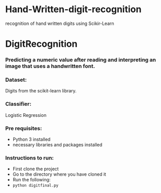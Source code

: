# Hand-Written-digit-recognition
recognition of hand written digits using Scikir-Learn
# DigitRecognition


###  Predicting a numeric value after reading and interpreting an image that uses a handwritten font.

### Dataset:

Digits from the scikit-learn library.

### Classifier:

Logistic Regression

### Pre requisites: 

- Python 3 installed
- necessary libraries and packages installed

### Instructions to run:

- First clone the project
- Go to the directory where you have cloned it
- Run the following:
- ```python digitfinal.py```
